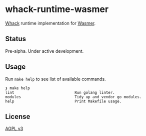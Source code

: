 # whack-runtime-wasmer

[Whack](https://github.com/flyingdice/whack) runtime implementation for [Wasmer](https://wasmer.io/).

## Status

Pre-alpha. Under active development.

## Usage

Run `make help` to see list of available commands.

```
❯ make help
lint                           Run golang linter.
modules                        Tidy up and vendor go modules.
help                           Print Makefile usage.
```

## License

[AGPL v3](LICENSE)
